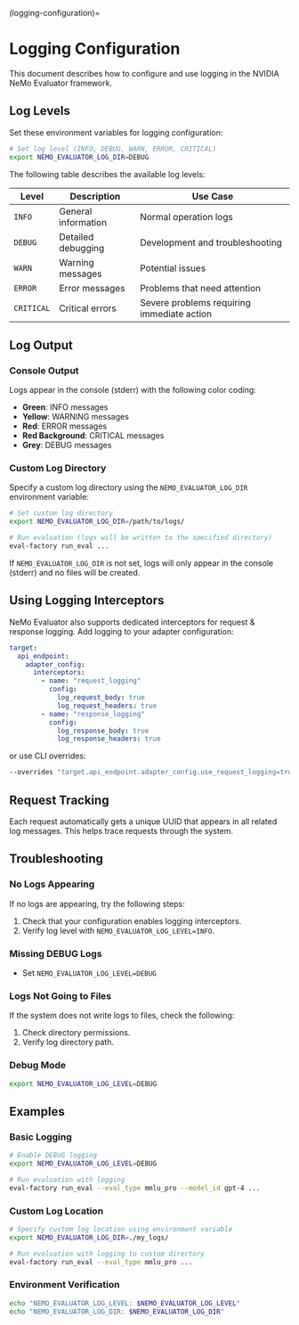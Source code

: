 (logging-configuration)=
# Logging Configuration

This document describes how to configure and use logging in the NVIDIA NeMo Evaluator framework.

## Log Levels

Set these environment variables for logging configuration:

```bash
# Set log level (INFO, DEBUG, WARN, ERROR, CRITICAL)
export NEMO_EVALUATOR_LOG_DIR=DEBUG
```

The following table describes the available log levels:

| Level | Description | Use Case |
|-------|-------------|----------|
| `INFO` | General information | Normal operation logs |
| `DEBUG` | Detailed debugging | Development and troubleshooting |
| `WARN` | Warning messages | Potential issues |
| `ERROR` | Error messages | Problems that need attention |
| `CRITICAL` | Critical errors | Severe problems requiring immediate action |

## Log Output

### Console Output

Logs appear in the console (stderr) with the following color coding:

- **Green**: INFO messages
- **Yellow**: WARNING messages
- **Red**: ERROR messages
- **Red Background**: CRITICAL messages
- **Grey**: DEBUG messages

### Custom Log Directory

Specify a custom log directory using the `NEMO_EVALUATOR_LOG_DIR` environment variable:

```bash
# Set custom log directory
export NEMO_EVALUATOR_LOG_DIR=/path/to/logs/

# Run evaluation (logs will be written to the specified directory)
eval-factory run_eval ...
```

If `NEMO_EVALUATOR_LOG_DIR` is not set, logs will only appear in the console (stderr) and no files will be created.

## Using Logging Interceptors

NeMo Evaluator also supports dedicated interceptors for request & response logging. Add logging to your adapter configuration:

```yaml
target:
  api_endpoint:
    adapter_config:
      interceptors:
        - name: "request_logging"
          config:
            log_request_body: true
            log_request_headers: true
        - name: "response_logging"
          config:
            log_response_body: true
            log_response_headers: true
```

or use CLI overrides:

```bash
--overrides "target.api_endpoint.adapter_config.use_request_logging=true,target.api_endpoint.adapter_config.use_response_logging=true"
```

## Request Tracking

Each request automatically gets a unique UUID that appears in all related log messages. This helps trace requests through the system.

## Troubleshooting

### No Logs Appearing

If no logs are appearing, try the following steps:

1. Check that your configuration enables logging interceptors.
2. Verify log level with `NEMO_EVALUATOR_LOG_LEVEL=INFO`.

### Missing DEBUG Logs

- Set `NEMO_EVALUATOR_LOG_LEVEL=DEBUG`

### Logs Not Going to Files

If the system does not write logs to files, check the following:

1. Check directory permissions.
2. Verify log directory path.

### Debug Mode

```bash
export NEMO_EVALUATOR_LOG_LEVEL=DEBUG
```

## Examples

### Basic Logging

```bash
# Enable DEBUG logging
export NEMO_EVALUATOR_LOG_LEVEL=DEBUG

# Run evaluation with logging
eval-factory run_eval --eval_type mmlu_pro --model_id gpt-4 ...
```

### Custom Log Location

```bash
# Specify custom log location using environment variable
export NEMO_EVALUATOR_LOG_DIR=./my_logs/

# Run evaluation with logging to custom directory
eval-factory run_eval --eval_type mmlu_pro ...
```

### Environment Verification

```bash
echo "NEMO_EVALUATOR_LOG_LEVEL: $NEMO_EVALUATOR_LOG_LEVEL"
echo "NEMO_EVALUATOR_LOG_DIR: $NEMO_EVALUATOR_LOG_DIR"
```
